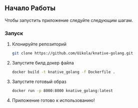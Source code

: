 ## Начало Работы

Чтобы запустить приложение следуйте следующим шагам.

### Запуск

1. Клонируйте репозиторий
   ```sh
   git clone https://github.com/Uikola/knative-golang.git
   ```

2. Запустите билд докер файла
   ```sh
   docker build -t knative_golang -f Dockerfile .
   ```

3. Запустите готовый образ
   ```sh
   docker run -p 8000:8000 knative_golang:latest
   ```

4. Приложение готово к использованию!